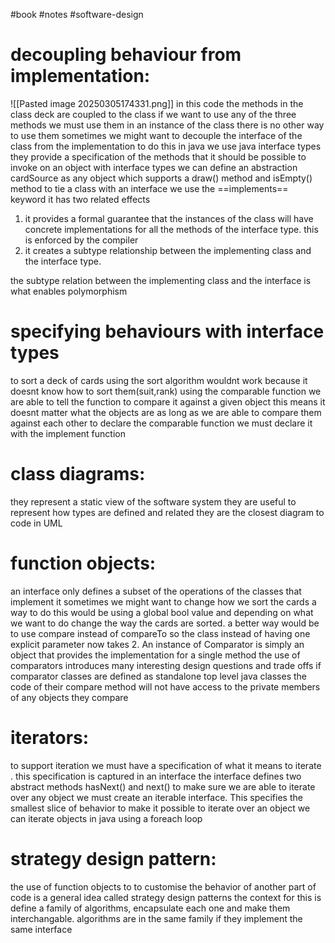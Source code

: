 #book #notes #software-design 
# decoupling behaviour from implementation:
![[Pasted image 20250305174331.png]]
in this code the methods in the class deck are coupled to the class
if we want to use any of the three methods we must use them in an instance of the class there is no other way to use them
sometimes we might want to decouple the interface of the class from the implementation 
to do this in java we use java interface types
they provide a specification of the methods that it should be possible to invoke on an object 
with interface types we can define an abstraction cardSource as any object which supports a draw() method and isEmpty() method 
to tie a class with an interface we use the ==implements== keyword
it has two related effects
1. it provides a formal guarantee that the instances of the class will have concrete implementations for all the methods of the interface type. this is enforced by the compiler
2. it creates a subtype relationship between the implementing class and the interface type. 

the subtype relation between the implementing class and the interface is what enables polymorphism 

# specifying behaviours with interface types
to sort a deck of cards using the sort algorithm wouldnt work because it doesnt know how to sort them(suit,rank)
using the comparable function we are able to tell the function to compare it against a given object 
this means it doesnt matter what the objects are as long as we are able to compare them against each other 
to declare the comparable function we must declare it with the implement function 

# class diagrams:
they represent a static view of the software system 
they are useful to represent how types are defined and related 
they are the closest diagram to code in UML

# function objects:
an interface only defines a subset of the operations of the classes that implement it 
sometimes we might want to change how we sort the cards
a way to do this would be using a global bool value and depending on what we want to do change the way the cards are sorted. 
a better way would be to use compare instead of compareTo so the class instead of having one explicit parameter now takes 2. 
An instance of Comparator is simply an object that provides the implementation for a single method 
the use of comparators introduces many interesting design questions and trade offs 
if comparator classes are defined as standalone top level java classes the code of their compare method will not have access to the private members of any objects they compare 

# iterators:
to support iteration we must have a specification of what it means to iterate . this specification is captured in an interface
the interface defines two abstract methods hasNext() and next()
to make sure we are able to iterate over any object we must create an iterable interface. This specifies the smallest slice of behavior to make it possible to iterate over an object
we can iterate objects in java using a foreach loop 

# strategy design pattern:
the use of function objects to to customise the behavior of another part of code is a general idea called strategy design patterns
the context for this is 
	define a family of algorithms, encapsulate each one and make them interchangable.
algorithms are in the same family if they implement the same interface
